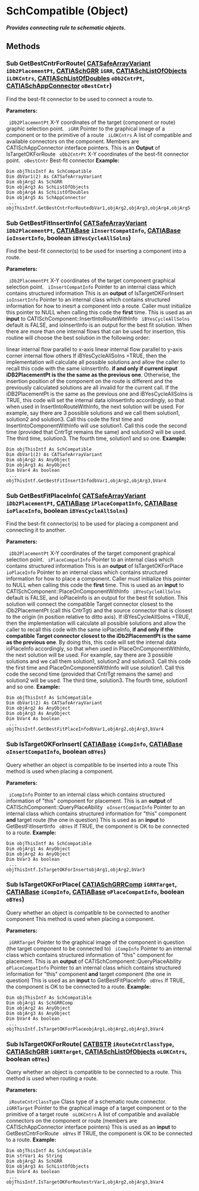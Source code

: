 # SchCompatible (Object)

**_Provides connecting rule to schematic objects._**

## Methods

### Sub **GetBestCntrForRoute**( [CATSafeArrayVariant](../System/typedef_CATSafeArrayVariant_73843.md)  `iDb2PlacementPt`,  [CATIASchGRR](../CATSchPlatformInterfaces/interface_SchGRR_6684.md)  `iGRR`,  [CATIASchListOfObjects](../CATSchPlatformInterfaces/interface_SchListOfObjects_53274.md)  `iLOKCntrs`,  [CATIASchListOfDoubles](../CATSchPlatformInterfaces/interface_SchListOfDoubles_53392.md)  `oDb2CntrPt`,  [CATIASchAppConnector](../CATSchPlatformInterfaces/interface_SchAppConnector_47916.md)  `oBestCntr`)

Find the best-fit connector to be used to connect a route to.

**Parameters:**

` iDb2PlacementPt`      X-Y coordinates of the target (component or route) graphic selection point.
` iGRR`      Pointer to the graphical image of a component or to the primitive of a route
` iLOKCntrs`      A list of compatible and available connectors on the component. Members are CATISchAppConnector interface pointers. This is an **Output** of IsTargetOKForRoute
` oDb2CntrPt`      X-Y coordinates of the best-fit connector point.
` oBestCntr`      Best-fit connector
**Example:**

```VBScript
Dim objThisIntf As SchCompatible
Dim dbVar1(2) As CATSafeArrayVariant
Dim objArg2 As SchGRR
Dim objArg3 As SchListOfObjects
Dim objArg4 As SchListOfDoubles
Dim objArg5 As SchAppConnector
 ...
objThisIntf.GetBestCntrForRoutedbVar1,objArg2,objArg3,objArg4,objArg5

```

### Sub **GetBestFitInsertInfo**( [CATSafeArrayVariant](../System/typedef_CATSafeArrayVariant_73843.md)  `iDb2PlacementPt`,  [CATIABase](../System/interface_AnyObject_17321.md)  `iInsertCompatInfo`,  [CATIABase](../System/interface_AnyObject_17321.md)  `ioInsertInfo`,  boolean  `iBYesCycleAllSolns`)

Find the best-fit connector(s) to be used for inserting a component into a route.

**Parameters:**

` iDb2PlacementPt`      X-Y coordinates of the target component graphical selection point.
` iInsertCompatInfo`      Pointer to an internal class which contains structured information This is an **output** of IsTargetOKForInsert
` ioInsertInfo`      Pointer to an internal class which contains structured information for how to inesrt a component into a route. Caller must initialize this pointer to NULL when calling this code the **first** time. This is used as an **input** to CATISchComponent::InsertIntoRouteWithInfo
` iBYesCycleAllSolns`      default is FALSE, and ioInsertInfo is an output for the best fit solution. When there are more than one internal flows that can be used for insertion, this routine will choose the best solution in the following order:

linear internal flow parallel to x-axis
linear internal flow parallel to y-axis
corner internal flow
others
If iBYesCycleAllSolns =TRUE, then the implementation will calculate all possible solutions and allow the caller to recall this code with the same ioInsertInfo. **if and only if current input iDB2PlacementPt is the the same as the previous one**. Otherwise, the insertion position of the component on the route is different and the previously calculated solutions are all invalid for the current call. If the iDB2PlacementPt is the same as the previous one and iBYesCycleAllSolns is TRUE, this code will set the internal data ioInsertInfo accordingly, so that when used in InsertIntoRouteWithInfo, the next solution will be used. For example, say there are 3 possible solutions and we call them solution1, solution2 and solution3. Call this code the first time and InsertIntoComponentWithInfo will use solution1. Call this code the second time (provided that CntrTgt remains the same) and solution2 will be used. The third time, solution3. The fourth time, solution1 and so one.
**Example:**

```VBScript
Dim objThisIntf As SchCompatible
Dim dbVar1(2) As CATSafeArrayVariant
Dim objArg2 As AnyObject
Dim objArg3 As AnyObject
Dim bVar4 As boolean
 ...
objThisIntf.GetBestFitInsertInfodbVar1,objArg2,objArg3,bVar4

```

### Sub **GetBestFitPlaceInfo**( [CATSafeArrayVariant](../System/typedef_CATSafeArrayVariant_73843.md)  `iDb2PlacementPt`,  [CATIABase](../System/interface_AnyObject_17321.md)  `iPlaceCompatInfo`,  [CATIABase](../System/interface_AnyObject_17321.md)  `ioPlaceInfo`,  boolean  `iBYesCycleAllSolns`)

Find the best-fit connector(s) to be used for placing a component and connecting it to another.

**Parameters:**

` iDb2PlacementPt`      X-Y coordinates of the target component graphical selection point.
` iPlaceCompatInfo`      Pointer to an internal class which contains structured information This is an **output** of IsTargetOKForPlace
` ioPlaceInfo`      Pointer to an internal class which contains structured information for how to place a component. Caller must initialize this pointer to NULL when calling this code the **first** time. This is used as an **input** to CATISchComponent::PlaceOnComponentWithInfo
` iBYesCycleAllSolns`      default is FALSE, and ioPlaceInfo is an output for the best fit solution. This solution will connect the compatible Target connector closest to the iDb2PlacementPt (call this CntrTgt) and the source connector that is closest to the origin (in position relative to ditto axis). If iBYesCycleAllSolns =TRUE, then the implementation will calculate all possible solutions and allow the caller to recall this code with the same ioPlaceInfo, **if and only if the compatible Target connector closest to the iDb2PlacementPt is the same as the previous one**. By doing this, this code will set the internal data ioPlaceInfo accordingly, so that when used in PlaceOnComponentWithInfo, the next solution will be used. For example, say there are 3 possible solutions and we call them solution1, solution2 and solution3. Call this code the first time and PlaceOnComponentWithInfo will use solution1. Call this code the second time (provided that CntrTgt remains the same) and solution2 will be used. The third time, solution3. The fourth time, solution1 and so one.
**Example:**

```VBScript
Dim objThisIntf As SchCompatible
Dim dbVar1(2) As CATSafeArrayVariant
Dim objArg2 As AnyObject
Dim objArg3 As AnyObject
Dim bVar4 As boolean
 ...
objThisIntf.GetBestFitPlaceInfodbVar1,objArg2,objArg3,bVar4

```

### Sub **IsTargetOKForInsert**( [CATIABase](../System/interface_AnyObject_17321.md)  `iCompInfo`,  [CATIABase](../System/interface_AnyObject_17321.md)  `oInsertCompatInfo`,  boolean  `oBYes`)

Query whether an object is compatible to be inserted into a route This method is used when placing a component.

**Parameters:**

` iCompInfo`      Pointer to an internal class which contains structured information of "this" component for placement. This is an **output** of CATISchComponent::QueryPlaceAbility
` oInsertCompatInfo`      Pointer to an internal class which contains structured information for "this" component **and** target route (the one in question) This is used as an **input** to GetBestFitInsertInfo
` oBYes`      If TRUE, the component is OK to be connected to a route.
**Example:**

```VBScript
Dim objThisIntf As SchCompatible
Dim objArg1 As AnyObject
Dim objArg2 As AnyObject
Dim bVar3 As boolean
 ...
objThisIntf.IsTargetOKForInsertobjArg1,objArg2,bVar3

```

### Sub **IsTargetOKForPlace**( [CATIASchGRRComp](../CATSchPlatformInterfaces/interface_SchGRRComp_19674.md)  `iGRRTarget`,  [CATIABase](../System/interface_AnyObject_17321.md)  `iCompInfo`,  [CATIABase](../System/interface_AnyObject_17321.md)  `oPlaceCompatInfo`,  boolean  `oBYes`)

Query whether an object is compatible to be connected to another component This method is used when placing a component.

**Parameters:**

` iGRRTarget`      Pointer to the graphical image of the component in question (the target component to be connected to)
` iCompInfo`      Pointer to an internal class which contains structured information of "this" component for placement. This is an **output** of CATISchComponent::QueryPlaceAbility
` oPlaceCompatInfo`      Pointer to an internal class which contains structured information for "this" component **and** target component (the one in question) This is used as an **input** to GetBestFitPlaceInfo
` oBYes`      If TRUE, the component is OK to be connected to a route.
**Example:**

```VBScript
Dim objThisIntf As SchCompatible
Dim objArg1 As SchGRRComp
Dim objArg2 As AnyObject
Dim objArg3 As AnyObject
Dim bVar4 As boolean
 ...
objThisIntf.IsTargetOKForPlaceobjArg1,objArg2,objArg3,bVar4

```

### Sub **IsTargetOKForRoute**( [CATBSTR](../System/typedef_CATBSTR_8129.md)  `iRouteCntrClassType`,  [CATIASchGRR](../CATSchPlatformInterfaces/interface_SchGRR_6684.md)  `iGRRTarget`,  [CATIASchListOfObjects](../CATSchPlatformInterfaces/interface_SchListOfObjects_53274.md)  `oLOKCntrs`,  boolean  `oBYes`)

Query whether an object is compatible to be connected to a route. This method is used when routing a route.

**Parameters:**

` iRouteCntrClassType`      Class type of a schematic route connector.
` iGRRTarget`      Pointer to the graphical image of a target component or to the primitive of a target route
` oLOKCntrs`      A list of compatible and available connectors on the component or route (members are CATISchAppConnector interface pointers) This is used as an **input** to GetBestCntrForRoute
` oBYes`      If TRUE, the component is OK to be connected to a route.
**Example:**

```VBScript
Dim objThisIntf As SchCompatible
Dim strVar1 As String
Dim objArg2 As SchGRR
Dim objArg3 As SchListOfObjects
Dim bVar4 As boolean
 ...
objThisIntf.IsTargetOKForRoutestrVar1,objArg2,objArg3,bVar4

```